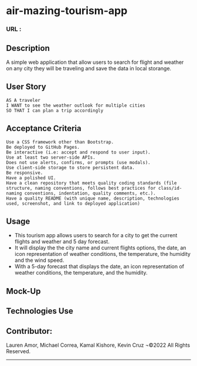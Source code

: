 # air-mazing-tourism-app
### URL :

## Description
A simple web application that allow users to search for flight and weather on any city they will be traveling and save the data in local storange.

## User Story
```
AS A traveler
I WANT to see the weather outlook for multiple cities
SO THAT I can plan a trip accordingly
```

## Acceptance Criteria
```
Use a CSS framework other than Bootstrap.
Be deployed to GitHub Pages.
Be interactive (i.e: accept and respond to user input).
Use at least two server-side APIs.
Does not use alerts, confirms, or prompts (use modals).
Use client-side storage to store persistent data.
Be responsive.
Have a polished UI.
Have a clean repository that meets quality coding standards (file structure, naming conventions, follows best practices for class/id-naming conventions, indentation, quality comments, etc.).
Have a quality README (with unique name, description, technologies used, screenshot, and link to deployed application)

```

## Usage
- This tourism app allows users to search for a city to get the current flights and weather and 5 day forecast.
- It will display the the city name and current flights options, the date, an icon representation of weather conditions, the temperature, the humidity and the wind speed.
- With a 5-day forecast that displays the date, an icon representation of weather conditions, the temperature, and the humidity.

## Mock-Up

## Technologies Use
<link rel="stylesheet" href="https://maxcdn.bootstrapcdn.com/font-awesome/4.7.0/css/font-awesome.min.css">
<link href="https://fonts.googleapis.com/css?family=Open+Sans:300,400,700" rel="stylesheet">
<link rel="stylesheet" href="https://unpkg.com/bulma@0.9.0/css/bulma.min.css" />


## Contributor:
Lauren Amor, Michael Correa, Kamal Kishore, Kevin Cruz ¬©2022 All Rights Reserved.
- - -


